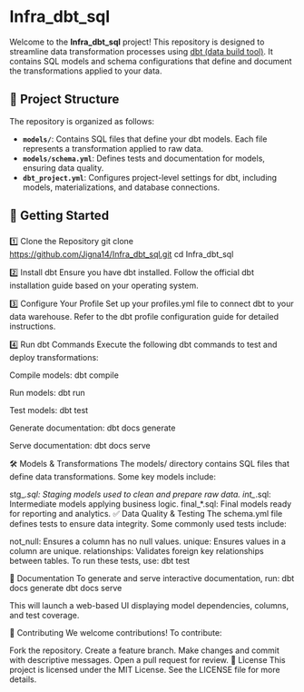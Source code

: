 # Infra_dbt_sql

Welcome to the **Infra_dbt_sql** project! This repository is designed to streamline data transformation processes using [dbt (data build tool)](https://www.getdbt.com/). It contains SQL models and schema configurations that define and document the transformations applied to your data.

## 📂 Project Structure

The repository is organized as follows:

- **`models/`**: Contains SQL files that define your dbt models. Each file represents a transformation applied to raw data.
- **`models/schema.yml`**: Defines tests and documentation for models, ensuring data quality.
- **`dbt_project.yml`**: Configures project-level settings for dbt, including models, materializations, and database connections.

## 🚀 Getting Started

### 
1️⃣ Clone the Repository
git clone https://github.com/Jigna14/Infra_dbt_sql.git
cd Infra_dbt_sql

2️⃣ Install dbt
Ensure you have dbt installed. Follow the official dbt installation guide based on your operating system.

3️⃣ Configure Your Profile
Set up your profiles.yml file to connect dbt to your data warehouse. Refer to the dbt profile configuration guide for detailed instructions.

4️⃣ Run dbt Commands
Execute the following dbt commands to test and deploy transformations:

Compile models:
dbt compile

Run models:
dbt run

Test models:
dbt test

Generate documentation:
dbt docs generate

Serve documentation:
dbt docs serve


🛠 Models & Transformations
The models/ directory contains SQL files that define data transformations. Some key models include:

stg_*.sql: Staging models used to clean and prepare raw data.
int_*.sql: Intermediate models applying business logic.
final_*.sql: Final models ready for reporting and analytics.
✅ Data Quality & Testing
The schema.yml file defines tests to ensure data integrity. Some commonly used tests include:

not_null: Ensures a column has no null values.
unique: Ensures values in a column are unique.
relationships: Validates foreign key relationships between tables.
To run these tests, use:
dbt test

📖 Documentation
To generate and serve interactive documentation, run:
dbt docs generate
dbt docs serve

This will launch a web-based UI displaying model dependencies, columns, and test coverage.

📌 Contributing
We welcome contributions! To contribute:

Fork the repository.
Create a feature branch.
Make changes and commit with descriptive messages.
Open a pull request for review.
📄 License
This project is licensed under the MIT License. See the LICENSE file for more details.
